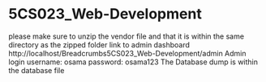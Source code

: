 # 5CS023_Web-Development
please make sure to unzip the vendor file and that it is within the same directory as the zipped folder
link to admin dashboard
http://localhost/Breadcrumbs5CS023_Web-Development/admin
Admin login 
username: osama
password: osama123
The Database dump is within the database file
